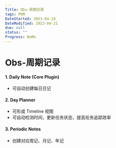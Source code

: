```yaml
---
Title: Obs-周期记录
tags: PKM
DateStarted: 2023-04-19
DateModified: 2023-04-21
due: null
status: ""
Progress: NaN%
---
```


# Obs-周期记录

#### 1. Daily Note (Core Plugin)

- 可自动创建每日日记

#### 2. Day Planner

- 可形成 Timeline 视图
- 可自动检测时间，更新任务状态，提高任务追踪效率

#### 3. Periodic Notes

- 创建对应周记、月记、年记

